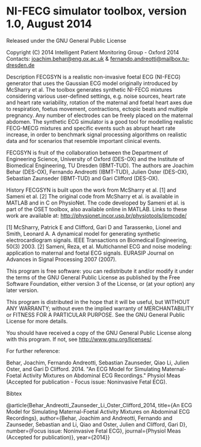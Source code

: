 NI-FECG simulator toolbox, version 1.0, August 2014
====
Released under the GNU General Public License


Copyright (C) 2014 
Intelligent Patient Monitoring Group - Oxford 2014
Contacts: joachim.behar@eng.ox.ac.uk & fernando.andreotti@mailbox.tu-dresden.de

Description
FECGSYN is a realistic non-invasive foetal ECG (NI-FECG) generator that 
uses the Gaussian ECG model originally introduced by McSharry et al. 
The toolbox generates synthetic NI-FECG mixtures considering various 
user-defined settings, e.g. noise sources, heart rate and heart rate 
variability, rotation of the maternal and foetal heart axes due to 
respiration, foetus movement, contractions, ectopic beats and multiple 
pregnancy. Any number of electrodes can be freely placed on the maternal 
abdomen. The synthetic ECG simulator is a good tool for modelling realistic 
FECG-MECG mixtures and specific events such as abrupt heart rate increase, 
in order to benchmark signal processing algorithms on realistic data and 
for scenarios that resemble important clinical events.

FECGSYN is fruit of the collaboration between the Department of Engineering 
Science, University of Oxford (DES-OX) and the Institute of Biomedical Engineering, 
TU Dresden (IBMT-TUD). The authors are Joachim Behar (DES-OX), Fernando Andreotti 
(IBMT-TUD), Julien Oster (DES-OX), Sebastian Zaunseder (IBMT-TUD) and 
Gari Clifford (DES-OX). 

History
FECGSYN is built upon the work from McSharry et al. [1] and Sameni et al. [2] 
The original code from McSharry et al. is available in MATLAB and in 
C on PhysioNet. The code developed by Sameni et al. 
is part of the OSET toolbox, also available online in MATLAB.
Links to these work are available at: 
http://physionet.incor.usp.br/physiotools/ipmcode/

[1] McSharry, Patrick E and Clifford, Gari D and Tarassenko, Lionel and Smith, Leonard A.
A dynamical model for generating synthetic electrocardiogram signals. IEEE Transactions
on Biomedical Engineering,  50(3) 2003.
[2] Sameni, Reza, et al. Multichannel ECG and noise modeling: application to
maternal and foetal ECG signals. EURASIP Journal on Advances in Signal Processing
2007 (2007).


This program is free software: you can redistribute it and/or modify
it under the terms of the GNU General Public License as published by
the Free Software Foundation, either version 3 of the License, or
(at your option) any later version.
 
This program is distributed in the hope that it will be useful,
but WITHOUT ANY WARRANTY; without even the implied warranty of
MERCHANTABILITY or FITNESS FOR A PARTICULAR PURPOSE.  See the
GNU General Public License for more details.

You should have received a copy of the GNU General Public License
along with this program.  If not, see <http://www.gnu.org/licenses/>.

For further reference:

Behar, Joachim, Fernando Andreotti, Sebastian Zaunseder, Qiao Li, Julien Oster, and Gari D Clifford. 2014. 
"An ECG Model for Simulating Maternal-Foetal Activity Mixtures on Abdominal ECG Recordings." 
Physiol Meas (Accepted for publication - Focus issue: Noninvasive Fetal ECG).

Bibtex

@article{Behar_Andreotti_Zaunseder_Li_Oster_Clifford_2014, 
title={An ECG Model for Simulating Maternal-Foetal Activity Mixtures on Abdominal ECG Recordings}, 
author={Behar, Joachim and Andreotti, Fernando and Zaunseder, Sebastian and Li, Qiao and Oster, Julien and Clifford, Gari D}, 
number={Focus issue: Noninvasive Fetal ECG}, 
journal={Physiol Meas (Accepted for publication)}, 
year={2014}}
